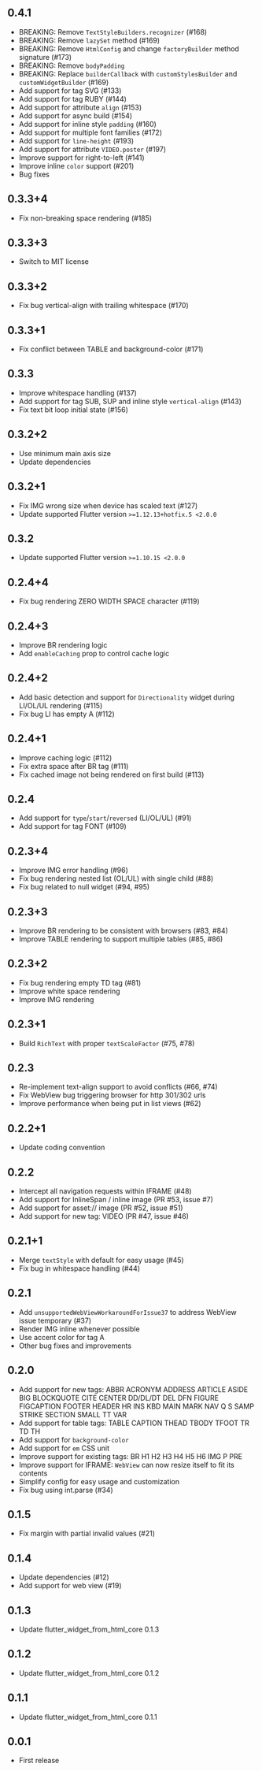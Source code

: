 ## 0.4.1

* BREAKING: Remove `TextStyleBuilders.recognizer` (#168)
* BREAKING: Remove `lazySet` method (#169)
* BREAKING: Remove `HtmlConfig` and change `factoryBuilder` method signature (#173)
* BREAKING: Remove `bodyPadding`
* BREAKING: Replace `builderCallback` with `customStylesBuilder` and `customWidgetBuilder` (#169)
* Add support for tag SVG (#133)
* Add support for tag RUBY (#144)
* Add support for attribute `align` (#153) 
* Add support for async build (#154)
* Add support for inline style `padding` (#160)
* Add support for multiple font families (#172)
* Add support for `line-height` (#193)
* Add support for attribute `VIDEO.poster` (#197)
* Improve support for right-to-left (#141)
* Improve inline `color` support (#201)
* Bug fixes

## 0.3.3+4

* Fix non-breaking space rendering (#185)

## 0.3.3+3

* Switch to MIT license

## 0.3.3+2

* Fix bug vertical-align with trailing whitespace (#170)

## 0.3.3+1

* Fix conflict between TABLE and background-color (#171)

## 0.3.3

* Improve whitespace handling (#137)
* Add support for tag SUB, SUP and inline style `vertical-align` (#143)
* Fix text bit loop initial state (#156)

## 0.3.2+2

* Use minimum main axis size
* Update dependencies

## 0.3.2+1

* Fix IMG wrong size when device has scaled text (#127)
* Update supported Flutter version `>=1.12.13+hotfix.5 <2.0.0`

## 0.3.2

* Update supported Flutter version `>=1.10.15 <2.0.0`

## 0.2.4+4

* Fix bug rendering ZERO WIDTH SPACE character (#119)

## 0.2.4+3

* Improve BR rendering logic
* Add `enableCaching` prop to control cache logic

## 0.2.4+2

* Add basic detection and support for `Directionality` widget during LI/OL/UL rendering (#115)
* Fix bug LI has empty A (#112)

## 0.2.4+1

* Improve caching logic (#112)
* Fix extra space after BR tag (#111)
* Fix cached image not being rendered on first build (#113)

## 0.2.4

* Add support for `type`/`start`/`reversed` (LI/OL/UL) (#91)
* Add support for tag FONT (#109)

## 0.2.3+4

* Improve IMG error handling (#96)
* Fix bug rendering nested list (OL/UL) with single child (#88)
* Fix bug related to null widget (#94, #95)

## 0.2.3+3

* Improve BR rendering to be consistent with browsers (#83, #84)
* Improve TABLE rendering to support multiple tables (#85, #86)

## 0.2.3+2

* Fix bug rendering empty TD tag (#81)
* Improve white space rendering
* Improve IMG rendering

## 0.2.3+1

* Build `RichText` with proper `textScaleFactor` (#75, #78)

## 0.2.3

* Re-implement text-align support to avoid conflicts (#66, #74)
* Fix WebView bug triggering browser for http 301/302 urls
* Improve performance when being put in list views (#62)

## 0.2.2+1

* Update coding convention

## 0.2.2

* Intercept all navigation requests within IFRAME (#48)
* Add support for InlineSpan / inline image (PR #53, issue #7)
* Add support for asset:// image (PR #52, issue #51)
* Add support for new tag: VIDEO (PR #47, issue #46)

## 0.2.1+1

* Merge `textStyle` with default for easy usage (#45)
* Fix bug in whitespace handling (#44)

## 0.2.1

* Add `unsupportedWebViewWorkaroundForIssue37` to address WebView issue temporary (#37)
* Render IMG inline whenever possible
* Use accent color for tag A
* Other bug fixes and improvements

## 0.2.0

* Add support for new tags:
  ABBR ACRONYM ADDRESS ARTICLE ASIDE BIG BLOCKQUOTE CITE CENTER DD/DL/DT DEL DFN
  FIGURE FIGCAPTION FOOTER HEADER HR INS KBD MAIN MARK NAV Q S SAMP STRIKE SECTION
  SMALL TT VAR
* Add support for table tags: TABLE CAPTION THEAD TBODY TFOOT TR TD TH
* Add support for `background-color`
* Add support for `em` CSS unit
* Improve support for existing tags: BR H1 H2 H3 H4 H5 H6 IMG P PRE
* Improve support for IFRAME: `WebView` can now resize itself to fit its contents
* Simplify config for easy usage and customization
* Fix bug using int.parse (#34)

## 0.1.5

* Fix margin with partial invalid values (#21)

## 0.1.4

* Update dependencies (#12)
* Add support for web view (#19)

## 0.1.3

* Update flutter_widget_from_html_core 0.1.3

## 0.1.2

* Update flutter_widget_from_html_core 0.1.2

## 0.1.1

* Update flutter_widget_from_html_core 0.1.1

## 0.0.1

* First release
